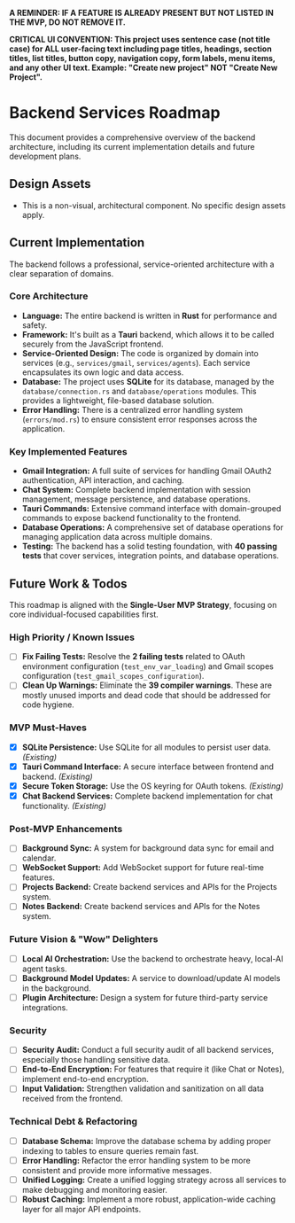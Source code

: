 **A REMINDER: IF A FEATURE IS ALREADY PRESENT BUT NOT LISTED IN THE MVP, DO NOT REMOVE IT.**

**CRITICAL UI CONVENTION: This project uses sentence case (not title case) for ALL user-facing text including page titles, headings, section titles, list titles, button copy, navigation copy, form labels, menu items, and any other UI text. Example: "Create new project" NOT "Create New Project".**

# Backend Services Roadmap

This document provides a comprehensive overview of the backend architecture, including its current implementation details and future development plans.

## Design Assets

- This is a non-visual, architectural component. No specific design assets apply.

## Current Implementation

The backend follows a professional, service-oriented architecture with a clear separation of domains.

### Core Architecture

- **Language:** The entire backend is written in **Rust** for performance and safety.
- **Framework:** It's built as a **Tauri** backend, which allows it to be called securely from the JavaScript frontend.
- **Service-Oriented Design:** The code is organized by domain into services (e.g., `services/gmail`, `services/agents`). Each service encapsulates its own logic and data access.
- **Database:** The project uses **SQLite** for its database, managed by the `database/connection.rs` and `database/operations` modules. This provides a lightweight, file-based database solution.
- **Error Handling:** There is a centralized error handling system (`errors/mod.rs`) to ensure consistent error responses across the application.

### Key Implemented Features

- **Gmail Integration:** A full suite of services for handling Gmail OAuth2 authentication, API interaction, and caching.
- **Chat System:** Complete backend implementation with session management, message persistence, and database operations.
- **Tauri Commands:** Extensive command interface with domain-grouped commands to expose backend functionality to the frontend.
- **Database Operations:** A comprehensive set of database operations for managing application data across multiple domains.
- **Testing:** The backend has a solid testing foundation, with **40 passing tests** that cover services, integration points, and database operations.

## Future Work & Todos

This roadmap is aligned with the **Single-User MVP Strategy**, focusing on core individual-focused capabilities first.

### High Priority / Known Issues

- [ ] **Fix Failing Tests:** Resolve the **2 failing tests** related to OAuth environment configuration (`test_env_var_loading`) and Gmail scopes configuration (`test_gmail_scopes_configuration`).
- [ ] **Clean Up Warnings:** Eliminate the **39 compiler warnings**. These are mostly unused imports and dead code that should be addressed for code hygiene.

### MVP Must-Haves

- [x] **SQLite Persistence:** Use SQLite for all modules to persist user data. *(Existing)*
- [x] **Tauri Command Interface:** A secure interface between frontend and backend. *(Existing)*
- [x] **Secure Token Storage:** Use the OS keyring for OAuth tokens. *(Existing)*
- [x] **Chat Backend Services:** Complete backend implementation for chat functionality. *(Existing)*

### Post-MVP Enhancements

- [ ] **Background Sync:** A system for background data sync for email and calendar.
- [ ] **WebSocket Support:** Add WebSocket support for future real-time features.
- [ ] **Projects Backend:** Create backend services and APIs for the Projects system.
- [ ] **Notes Backend:** Create backend services and APIs for the Notes system.

### Future Vision & "Wow" Delighters

- [ ] **Local AI Orchestration:** Use the backend to orchestrate heavy, local-AI agent tasks.
- [ ] **Background Model Updates:** A service to download/update AI models in the background.
- [ ] **Plugin Architecture:** Design a system for future third-party service integrations.

### Security

- [ ] **Security Audit:** Conduct a full security audit of all backend services, especially those handling sensitive data.
- [ ] **End-to-End Encryption:** For features that require it (like Chat or Notes), implement end-to-end encryption.
- [ ] **Input Validation:** Strengthen validation and sanitization on all data received from the frontend.

### Technical Debt & Refactoring

- [ ] **Database Schema:** Improve the database schema by adding proper indexing to tables to ensure queries remain fast.
- [ ] **Error Handling:** Refactor the error handling system to be more consistent and provide more informative messages.
- [ ] **Unified Logging:** Create a unified logging strategy across all services to make debugging and monitoring easier.
- [ ] **Robust Caching:** Implement a more robust, application-wide caching layer for all major API endpoints. 